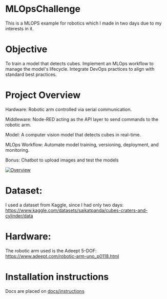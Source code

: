 # MLOpsChallenge
This is a MLOPS example for robotics which I made in two days due to my interests in it.

# Objective
To train a model that detects cubes.
Implement an MLOps workflow to manage the model's lifecycle.
Integrate DevOps practices to align with standard best practices.

# Project Overview
Hardware: Robotic arm controlled via serial communication.

Middleware: Node-RED acting as the API layer to send commands to the robotic arm.

Model: A computer vision model that detects cubes in real-time.

MLOps Workflow: Automate model training, versioning, deployment, and monitoring.

Bonus: Chatbot to upload images and test the models 

[![Overview](https://app.eraser.io/workspace/6xqUwgv57MCeYVlmlv3x/preview?elements=HdLl1pH2XP-BaavxLNlbCQ&type=embed)](https://app.eraser.io/workspace/6xqUwgv57MCeYVlmlv3x?elements=HdLl1pH2XP-BaavxLNlbCQ)

# Dataset:
I used a dataset from Kaggle, since I had only two days:
https://www.kaggle.com/datasets/saikatpanda/cubes-craters-and-cylinder/data

# Hardware:
The robotic arm used is the Adeept 5-DOF:
https://www.adeept.com/robotic-arm-uno_p0118.html

# Installation instructions
Docs are placed on [docs/instructions](./docs/instructions/readme.md)


